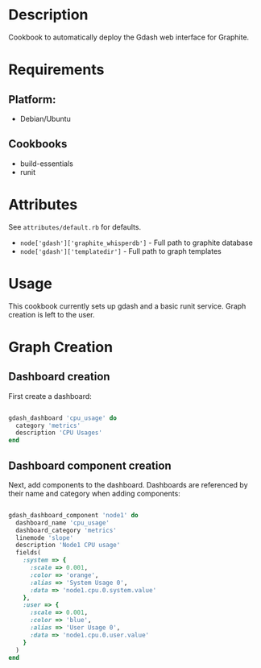 Description
===========

Cookbook to automatically deploy the Gdash web interface for
Graphite.

Requirements
============

## Platform:

 * Debian/Ubuntu

## Cookbooks

 * build-essentials
 * runit

Attributes
==========

 See `attributes/default.rb` for defaults.

 * `node['gdash']['graphite_whisperdb']` - Full path to graphite
   database
 * `node['gdash']['templatedir']` - Full path to graph templates

Usage
=====

This cookbook currently sets up gdash and a basic runit service.
Graph creation is left to the user.

Graph Creation
==============

Dashboard creation
------------------

First create a dashboard:

```ruby

gdash_dashboard 'cpu_usage' do
  category 'metrics'
  description 'CPU Usages'
end
```

Dashboard component creation
----------------------------

Next, add components to the dashboard. Dashboards are referenced by
their name and category when adding components:

```ruby

gdash_dashboard_component 'node1' do
  dashboard_name 'cpu_usage'
  dashboard_category 'metrics'
  linemode 'slope'
  description 'Node1 CPU usage'
  fields(
    :system => {
      :scale => 0.001,
      :color => 'orange',
      :alias => 'System Usage 0',
      :data => 'node1.cpu.0.system.value'
    },
    :user => {
      :scale => 0.001,
      :color => 'blue',
      :alias => 'User Usage 0',
      :data => 'node1.cpu.0.user.value'
    }
  )
end
```

